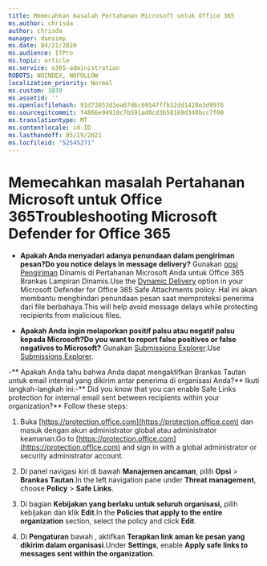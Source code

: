 ```yaml
---
title: Memecahkan masalah Pertahanan Microsoft untuk Office 365
ms.author: chrisda
author: chrisda
manager: dansimp
ms.date: 04/21/2020
ms.audience: ITPro
ms.topic: article
ms.service: o365-administration
ROBOTS: NOINDEX, NOFOLLOW
localization_priority: Normal
ms.custom: 1039
ms.assetid: ''
ms.openlocfilehash: 91d73853d3ea67d6c6954fffb32dd1428e3d9976
ms.sourcegitcommit: f4866e94918c7b591ad0cd3b58169d340bcc7f00
ms.translationtype: MT
ms.contentlocale: id-ID
ms.lasthandoff: 05/19/2021
ms.locfileid: "52545271"
---
```

# <a name="troubleshooting-microsoft-defender-for-office-365"></a><span data-ttu-id="4d28a-102">Memecahkan masalah Pertahanan Microsoft untuk Office 365</span><span class="sxs-lookup"><span data-stu-id="4d28a-102">Troubleshooting Microsoft Defender for Office 365</span></span>

- <span data-ttu-id="4d28a-103">**Apakah Anda menyadari adanya penundaan dalam pengiriman pesan?**</span><span class="sxs-lookup"><span data-stu-id="4d28a-103">**Do you notice delays in message delivery?**</span></span> <span data-ttu-id="4d28a-104">Gunakan [opsi Pengiriman](/microsoft-365/security/office-365-security/dynamic-delivery-and-previewing) Dinamis di Pertahanan Microsoft Anda untuk Office 365 Brankas Lampiran Dinamis.</span><span class="sxs-lookup"><span data-stu-id="4d28a-104">Use the [Dynamic Delivery](/microsoft-365/security/office-365-security/dynamic-delivery-and-previewing) option in your Microsoft Defender for Office 365 Safe Attachments policy.</span></span> <span data-ttu-id="4d28a-105">Hal ini akan membantu menghindari penundaan pesan saat memproteksi penerima dari file berbahaya.</span><span class="sxs-lookup"><span data-stu-id="4d28a-105">This will help avoid message delays while protecting recipients from malicious files.</span></span>

- <span data-ttu-id="4d28a-106">**Apakah Anda ingin melaporkan positif palsu atau negatif palsu kepada Microsoft?**</span><span class="sxs-lookup"><span data-stu-id="4d28a-106">**Do you want to report false positives or false negatives to Microsoft?**</span></span> <span data-ttu-id="4d28a-107">Gunakan [Submissions Explorer](https://protection.office.com/reportsubmission).</span><span class="sxs-lookup"><span data-stu-id="4d28a-107">Use [Submissions Explorer](https://protection.office.com/reportsubmission).</span></span>

<span data-ttu-id="4d28a-108">-\*\* Apakah Anda tahu bahwa Anda dapat mengaktifkan Brankas Tautan untuk email internal yang dikirim antar penerima di organisasi Anda?\*\* Ikuti langkah-langkah ini:</span><span class="sxs-lookup"><span data-stu-id="4d28a-108">-\*\* Did you know that you can enable Safe Links protection for internal email sent between recipients within your organization?\*\* Follow these steps:</span></span>

  1. <span data-ttu-id="4d28a-109">Buka [https://protection.office.com](https://protection.office.com) dan masuk dengan akun administrator global atau administrator keamanan.</span><span class="sxs-lookup"><span data-stu-id="4d28a-109">Go to [https://protection.office.com](https://protection.office.com) and sign in with a global administrator or security administrator account.</span></span>

  2. <span data-ttu-id="4d28a-110">Di panel navigasi kiri di bawah **Manajemen ancaman**, pilih **Opsi** \> **Brankas Tautan**.</span><span class="sxs-lookup"><span data-stu-id="4d28a-110">In the left navigation pane under **Threat management**, choose **Policy** \> **Safe Links**.</span></span>

  3. <span data-ttu-id="4d28a-111">Di bagian **Kebijakan yang berlaku untuk seluruh organisasi,** pilih kebijakan dan klik **Edit**.</span><span class="sxs-lookup"><span data-stu-id="4d28a-111">In the **Policies that apply to the entire organization** section, select the policy and click **Edit**.</span></span>

  4. <span data-ttu-id="4d28a-112">Di **Pengaturan** bawah , aktifkan **Terapkan link aman ke pesan yang dikirim dalam organisasi**.</span><span class="sxs-lookup"><span data-stu-id="4d28a-112">Under **Settings**, enable **Apply safe links to messages sent within the organization**.</span></span>
